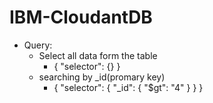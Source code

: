 # IBM-CloudantDB
- Query:
  - Select all data form the table
    - {
       "selector": {}
      }
  - searching by _id(promary key)
    - {
   "selector": {
      "_id": {
         "$gt": "4"
      }
   }
}

